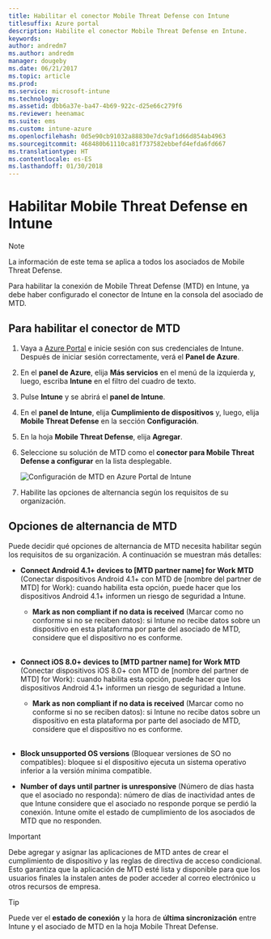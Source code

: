 ```yaml
---
title: Habilitar el conector Mobile Threat Defense con Intune
titlesuffix: Azure portal
description: Habilite el conector Mobile Threat Defense en Intune.
keywords: 
author: andredm7
ms.author: andredm
manager: dougeby
ms.date: 06/21/2017
ms.topic: article
ms.prod: 
ms.service: microsoft-intune
ms.technology: 
ms.assetid: dbb6a37e-ba47-4b69-922c-d25e66c279f6
ms.reviewer: heenamac
ms.suite: ems
ms.custom: intune-azure
ms.openlocfilehash: 0d5e90cb91032a88830e7dc9af1d66d854ab4963
ms.sourcegitcommit: 468480b61110ca81f737582ebbefd4efda6fd667
ms.translationtype: HT
ms.contentlocale: es-ES
ms.lasthandoff: 01/30/2018
---
```

# <a name="enable-mobile-threat-defense-in-intune"></a>Habilitar Mobile Threat Defense en Intune

> [!NOTE] 
> La información de este tema se aplica a todos los asociados de Mobile Threat Defense.

Para habilitar la conexión de Mobile Threat Defense (MTD) en Intune, ya debe haber configurado el conector de Intune en la consola del asociado de MTD.

## <a name="to-enable-the-mtd-connector"></a>Para habilitar el conector de MTD

1. Vaya a [Azure Portal](https://portal.azure.com) e inicie sesión con sus credenciales de Intune. Después de iniciar sesión correctamente, verá el **Panel de Azure**.

2. En el **panel de Azure**, elija **Más servicios** en el menú de la izquierda y, luego, escriba **Intune** en el filtro del cuadro de texto.

3. Pulse **Intune** y se abrirá el **panel de Intune**.

4. En el **panel de Intune**, elija **Cumplimiento de dispositivos** y, luego, elija **Mobile Threat Defense** en la sección **Configuración**.

5. En la hoja **Mobile Threat Defense**, elija **Agregar**.

6. Seleccione su solución de MTD como el **conector para Mobile Threat Defense a configurar** en la lista desplegable.

    ![Configuración de MTD en Azure Portal de Intune](./media/enable-mtd-connector-1.png)

7. Habilite las opciones de alternancia según los requisitos de su organización.

## <a name="mtd-toggle-options"></a>Opciones de alternancia de MTD

Puede decidir qué opciones de alternancia de MTD necesita habilitar según los requisitos de su organización. A continuación se muestran más detalles:

- **Connect Android 4.1+ devices to [MTD partner name] for Work MTD** (Conectar dispositivos Android 4.1+ con MTD de [nombre del partner de MTD] for Work): cuando habilita esta opción, puede hacer que los dispositivos Android 4.1+ informen un riesgo de seguridad a Intune.
    - **Mark as non compliant if no data is received** (Marcar como no conforme si no se reciben datos): si Intune no recibe datos sobre un dispositivo en esta plataforma por parte del asociado de MTD, considere que el dispositivo no es conforme.
<br></br>
- **Connect iOS 8.0+ devices to [MTD partner name] for Work MTD** (Conectar dispositivos iOS 8.0+ con MTD de [nombre del partner de MTD] for Work): cuando habilita esta opción, puede hacer que los dispositivos Android 4.1+ informen un riesgo de seguridad a Intune.
    - **Mark as non compliant if no data is received** (Marcar como no conforme si no se reciben datos): si Intune no recibe datos sobre un dispositivo en esta plataforma por parte del asociado de MTD, considere que el dispositivo no es conforme.
<br></br>
- **Block unsupported OS versions** (Bloquear versiones de SO no compatibles): bloquee si el dispositivo ejecuta un sistema operativo inferior a la versión mínima compatible.

- **Number of days until partner is unresponsive** (Número de días hasta que el asociado no responda): número de días de inactividad antes de que Intune considere que el asociado no responde porque se perdió la conexión. Intune omite el estado de cumplimiento de los asociados de MTD que no responden.

> [!IMPORTANT] 
> Debe agregar y asignar las aplicaciones de MTD antes de crear el cumplimiento de dispositivo y las reglas de directiva de acceso condicional. Esto garantiza que la aplicación de MTD esté lista y disponible para que los usuarios finales la instalen antes de poder acceder al correo electrónico u otros recursos de empresa.

> [!TIP]
> Puede ver el **estado de conexión** y la hora de **última sincronización** entre Intune y el asociado de MTD en la hoja Mobile Threat Defense.
